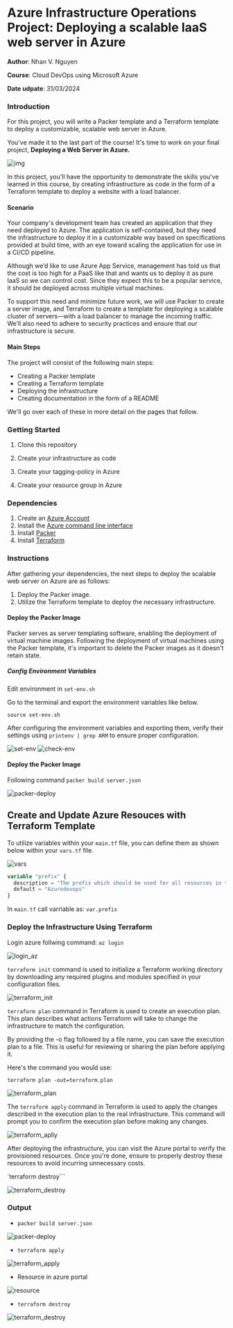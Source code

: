 # Azure Infrastructure Operations Project: Deploying a scalable IaaS web server in Azure

**Author**: Nhan V. Nguyen

**Course**: Cloud DevOps using Microsoft Azure

**Date udpate**: 31/03/2024

### Introduction

For this project, you will write a Packer template and a Terraform template to deploy a customizable, scalable web server in Azure.

You've made it to the last part of the course! It's time to work on your final project, **Deploying a Web Server in Azure.**

![img](./screenshots/course-outline-05.png)

In this project, you'll have the opportunity to demonstrate the skills you've learned in this course, by creating infrastructure as code in the form of a Terraform template to deploy a website with a load balancer.

#### Scenario

Your company's development team has created an application that they need deployed to Azure. The application is self-contained, but they need the infrastructure to deploy it in a customizable way based on specifications provided at build time, with an eye toward scaling the application for use in a CI/CD pipeline.

Although we’d like to use Azure App Service, management has told us that the cost is too high for a PaaS like that and wants us to deploy it as pure IaaS so we can control cost. Since they expect this to be a popular service, it should be deployed across multiple virtual machines.

To support this need and minimize future work, we will use Packer to create a server image, and Terraform to create a template for deploying a scalable cluster of servers—with a load balancer to manage the incoming traffic. We’ll also need to adhere to security practices and ensure that our infrastructure is secure.

#### Main Steps

The project will consist of the following main steps:
- Creating a Packer template
- Creating a Terraform template
- Deploying the infrastructure
- Creating documentation in the form of a README

We'll go over each of these in more detail on the pages that follow.


### Getting Started
1. Clone this repository

2. Create your infrastructure as code

3. Create your tagging-policy in Azure
   
4. Create your resource group in Azure

### Dependencies
1. Create an [Azure Account](https://portal.azure.com) 
2. Install the [Azure command line interface](https://docs.microsoft.com/en-us/cli/azure/install-azure-cli?view=azure-cli-latest)
3. Install [Packer](https://www.packer.io/downloads)
4. Install [Terraform](https://www.terraform.io/downloads.html)

### Instructions
After gathering your dependencies, the next steps to deploy the scalable web server on Azure are as follows:

1. Deploy the Packer image.
2. Utilize the Terraform template to deploy the necessary infrastructure.

#### Deploy the Packer Image

Packer serves as server templating software, enabling the deployment of virtual machine images. Following the deployment of virtual machines using the Packer template, it's important to delete the Packer images as it doesn't retain state.

##### Config Environment Variables 

Edit environment in ```set-env.sh```

Go to the terminal and export the environment variables like below.

```shell
source set-env.sh
```

After configuring the environment variables and exporting them, verify their settings using ```printenv | grep ARM``` to ensure proper configuration.

![set-env](./screenshots/set-env.png)
![check-env](./screenshots/check-env.png)

#### Deploy the Packer Image

Following command ```packer build server.json```

![packer-deploy](./screenshots/packer-deploy.png)

## Create and Update Azure Resouces with Terraform Template

To utilize variables within your `main.tf` file, you can define them as shown below within your `vars.tf` file.

![vars](./screenshots/vars.png)


```terraform
variable "prefix" {
  description = "The prefix which should be used for all resources in this example"
  default = "Azuredevops"
}
```

In `main.tf` call varriable as: `var.prefix`


###  Deploy the Infrastructure Using Terraform

Login azure follwing command: `az login`

![login_az](./screenshots/az-login.png)

`terraform init` command is used to initialize a Terraform working directory by downloading any required plugins and modules specified in your configuration files.

![terraform_init](./screenshots/terraform_init.png)

`terraform plan` command in Terraform is used to create an execution plan. This plan describes what actions Terraform will take to change the infrastructure to match the configuration.

By providing the -o flag followed by a file name, you can save the execution plan to a file. This is useful for reviewing or sharing the plan before applying it.

Here's the command you would use:

```shell
terraform plan -out=terraform.plan
```

![terraform_plan](./screenshots/terraform-plan.png)


The ```terraform apply``` command in Terraform is used to apply the changes described in the execution plan to the real infrastructure. This command will prompt you to confirm the execution plan before making any changes.

![terraform_aplly](./screenshots/terraform_apply.png)

After deploying the infrastructure, you can visit the Azure portal to verify the provisioned resources. Once you're done, ensure to properly destroy these resources to avoid incurring unnecessary costs.

`terraform destroy```

![terraform_destroy](./screenshots/terraform_destroy.png)

### Output

- `packer build server.json`

![packer-deploy](./screenshots/packer-deploy.png)

- `terraform apply`

![terraform_apply](./screenshots/terraform_apply_2.png)

- Resource in azure portal

![resource](./screenshots/resoure_af_create.png)

- `terraform destroy`

![terraform_destroy](./screenshots/terraform_destroy2.png)